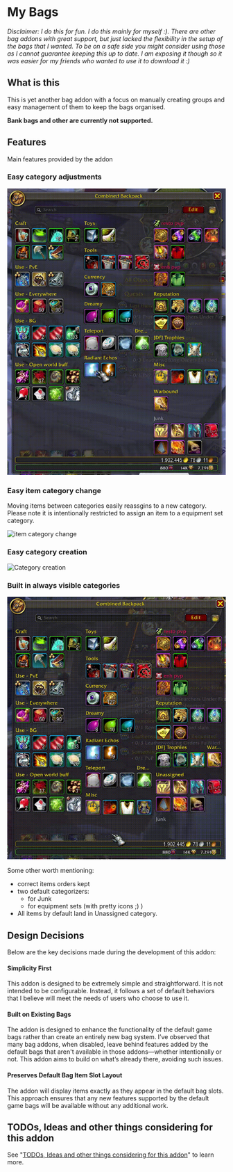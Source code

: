 # My Bags

*Disclaimer: I do this for fun. I do this mainly for myself :). There are other bag addons with great support, but just lacked the flexibility in the setup of the bags that I wanted. To be on a safe side you might consider using those as I cannot guarantee keeping this up to date. I am exposing it though so it was easier for my friends who wanted to use it to download it :)*

## What is this

This is yet another bag addon with a focus on manually creating groups and easy management of them to keep the bags organised.

**Bank bags and other are currently not supported.**

## Features

Main features provided by the addon

### Easy category adjustments

![Category adjustments](https://raw.githubusercontent.com/MyGamesDevelopmentAcc/MyBags/main/.previews/cat_move.gif)

### Easy item category change

Moving items between categories easily reassgins to a new category. Please note it is intentionally restricted to assign an item to a equipment set category.

![item category change](https://raw.githubusercontent.com/MyGamesDevelopmentAcc/MyBags/main/.previews/items_movement.gif)

### Easy category creation

![Category creation](https://raw.githubusercontent.com/MyGamesDevelopmentAcc/MyBags/main/.previews/cat_creation.gif)

### Built in always visible categories

![Category always visible](https://raw.githubusercontent.com/MyGamesDevelopmentAcc/MyBags/main/.previews/cat_always_visible.gif)

Some other worth mentioning:

* correct items orders kept
* two default categorizers:
  * for Junk
  * for equipment sets (with pretty icons ;) )
* All items by default land in Unassigned category.

## Design Decisions

Below are the key decisions made during the development of this addon:

#### Simplicity First

This addon is designed to be extremely simple and straightforward. It is not intended to be configurable. Instead, it follows a set of default behaviors that I believe will meet the needs of users who choose to use it.

#### Built on Existing Bags

The addon is designed to enhance the functionality of the default game bags rather than create an entirely new bag system. I’ve observed that many bag addons, when disabled, leave behind features added by the default bags that aren't available in those addons—whether intentionally or not. This addon aims to build on what’s already there, avoiding such issues.

#### Preserves Default Bag Item Slot Layout

The addon will display items exactly as they appear in the default bag slots. This approach ensures that any new features supported by the default game bags will be available without any additional work.

## TODOs, Ideas and other things considering for this addon

See "[TODOs, Ideas and other things considering for this addon](https://github.com/MyGamesDevelopmentAcc/MyBags/blob/main/TODOs.md)" to learn more.
